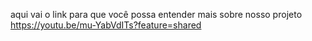aqui vai o link para que você possa entender mais sobre nosso projeto https://youtu.be/mu-YabVdITs?feature=shared
